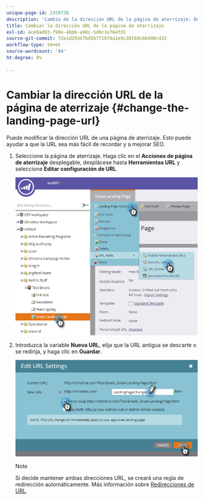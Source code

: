 ```yaml
---
unique-page-id: 2359738
description: 'Cambio de la dirección URL de la página de aterrizaje: Documentos de Marketo: Documentación del producto'
title: Cambiar la dirección URL de la página de aterrizaje
exl-id: 4ce9ad93-f90e-4bbb-a90c-5d0c1e764fd1
source-git-commit: 72e1d29347bd5b77107da1e9c30169cb6490c432
workflow-type: tm+mt
source-wordcount: '94'
ht-degree: 0%

---
```


# Cambiar la dirección URL de la página de aterrizaje {#change-the-landing-page-url}

Puede modificar la dirección URL de una página de aterrizaje. Esto puede ayudar a que la URL sea más fácil de recordar y a mejorar SEO.

1. Seleccione la página de aterrizaje. Haga clic en el **Acciones de página de aterrizaje** desplegable, desplácese hasta **Herramientas URL** y seleccione **Editar configuración de URL**.

   ![](assets/one.png)

1. Introduzca la variable **Nueva URL**, elija que la URL antigua se descarte o se redirija, y haga clic en **Guardar**.

   ![](assets/two.png)

   >[!NOTE]
   >
   >Si decide mantener ambas direcciones URL, se creará una regla de redirección automáticamente. Más información sobre [Redirecciones de URL](/help/marketo/product-docs/demand-generation/landing-pages/personalizing-landing-pages/redirect-a-url-path.md).
